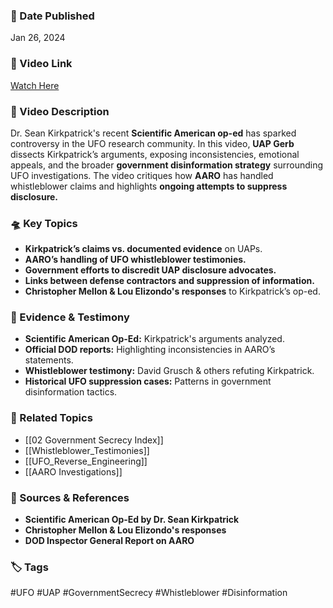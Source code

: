 ### 📅 Date Published

Jan 26, 2024

### 🎥 Video Link

[Watch Here](https://www.youtube.com/watch?v=hK24ZdkvwN4)

### 📝 Video Description

Dr. Sean Kirkpatrick's recent **Scientific American op-ed** has sparked controversy in the UFO research community. In this video, **UAP Gerb** dissects Kirkpatrick’s arguments, exposing inconsistencies, emotional appeals, and the broader **government disinformation strategy** surrounding UFO investigations. The video critiques how **AARO** has handled whistleblower claims and highlights **ongoing attempts to suppress disclosure.**

### 🛸 Key Topics

- **Kirkpatrick’s claims vs. documented evidence** on UAPs.
- **AARO’s handling of UFO whistleblower testimonies.**
- **Government efforts to discredit UAP disclosure advocates.**
- **Links between defense contractors and suppression of information.**
- **Christopher Mellon & Lou Elizondo's responses** to Kirkpatrick’s op-ed.

### 📜 Evidence & Testimony

- **Scientific American Op-Ed:** Kirkpatrick's arguments analyzed.
- **Official DOD reports:** Highlighting inconsistencies in AARO’s statements.
- **Whistleblower testimony:** David Grusch & others refuting Kirkpatrick.
- **Historical UFO suppression cases:** Patterns in government disinformation tactics.

### 🔗 Related Topics

- [[02 Government Secrecy Index]]
- [[Whistleblower_Testimonies]]
- [[UFO_Reverse_Engineering]]
- [[AARO Investigations]]

### 📂 Sources & References

- **Scientific American Op-Ed by Dr. Sean Kirkpatrick**
- **Christopher Mellon & Lou Elizondo's responses**
- **DOD Inspector General Report on AARO**

### 🏷 Tags

#UFO #UAP #GovernmentSecrecy #Whistleblower #Disinformation